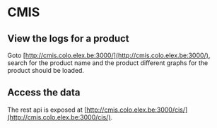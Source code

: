 # CMIS

## View the logs for a product
Goto [http://cmis.colo.elex.be:3000/](http://cmis.colo.elex.be:3000/),  search for the product name and the product different graphs for the product should be loaded.

## Access the data
The rest api is exposed at [http://cmis.colo.elex.be:3000/cis/](http://cmis.colo.elex.be:3000/cis/).

